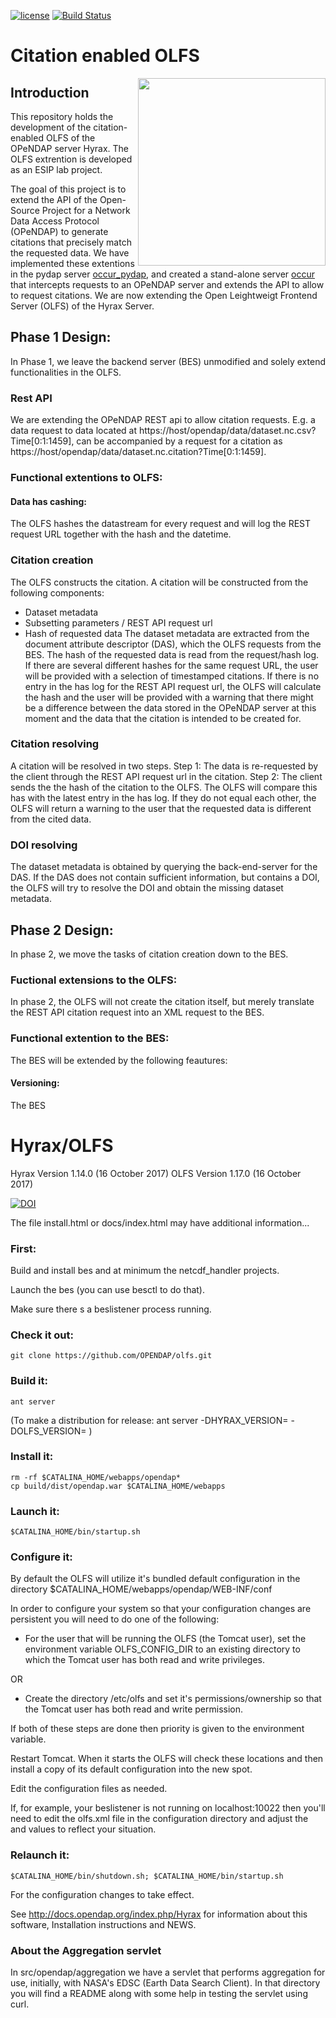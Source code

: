 [![license](https://img.shields.io/github/license/ESIPFed/eskg.svg?maxAge=2592000?style=plastic)](http://www.apache.org/licenses/LICENSE-2.0)
[![Build Status](https://travis-ci.org/ESIPFed/eskg.svg?branch=master)](https://travis-ci.org/ESIPFed/eskg)

# Citation enabled OLFS

<img src="http://www.esipfed.org/sites/default/files/esip-logo.png" align="right" width="300" />

## Introduction
This repository holds the development of the citation-enabled OLFS of the OPeNDAP server Hyrax. The OLFS extrention is developed as an ESIP lab project.

The goal of this project is to extend the API of the Open-Source Project for a Network Data Access Protocol (OPeNDAP) to generate citations that precisely match the requested data. We have implemented these extentions in the pydap server [occur_pydap](https://github.com/NiklasPhabian/occur_pydap), and created a stand-alone server [occur](https://github.com/NiklasPhabian/occur) that intercepts requests to an OPeNDAP server and extends the API to allow to request citations. We are now extending the Open Leightweigt Frontend Server (OLFS) of the Hyrax Server. 

## Phase 1 Design:
In Phase 1, we leave the backend server (BES) unmodified and solely extend functionalities in the OLFS.

### Rest API
We are extending the OPeNDAP REST api to allow citation requests. E.g. a data request to data located at
https://host/opendap/data/dataset.nc.csv?Time[0:1:1459], can be accompanied by a request for a citation as https://host/opendap/data/dataset.nc.citation?Time[0:1:1459].

### Functional extentions to OLFS:
#### Data has cashing:
The OLFS hashes the datastream for every request and will log the REST request URL together with the hash and the datetime.

### Citation creation
The OLFS constructs the citation. A citation will be constructed from the following components:
* Dataset metadata
* Subsetting parameters / REST API request url
* Hash of requested data
The dataset metadata are extracted from the document attribute descriptor (DAS), which the OLFS requests from the BES. The hash of the requested data is read from the request/hash log. If there are several different hashes for the same request URL, the user will be provided with a selection of timestamped citations. If there is no entry in the has log for the REST API request url, the OLFS will calculate the hash and the user will be provided with a warning that there might be a difference between the data stored in the OPeNDAP server at this moment and the data that the citation is intended to be created for.

### Citation resolving
A citation will be resolved in two steps. 
Step 1: The data is re-requested by the client through the REST API request url in the citation. 
Step 2: The client sends the the hash of the citation to the OLFS. The OLFS will compare this has with the latest entry in the has log. If they do not equal each other, the OLFS will return a warning to the user that the requested data is different from the cited data.

### DOI resolving
The dataset metadata is obtained by querying the back-end-server for the DAS. If the DAS does not contain sufficient information, but contains a DOI, the OLFS will try to resolve the DOI and obtain the missing dataset metadata.

## Phase 2 Design:
In phase 2, we move the tasks of citation creation down to the BES.

### Fuctional extensions to the OLFS:
In phase 2, the OLFS will not create the citation itself, but merely translate the REST API citation request into an XML request to the BES.

### Functional extention to the BES:
The BES will be extended by the following feautures:

#### Versioning:
The BES 




# Hyrax/OLFS

Hyrax Version 1.14.0  (16 October 2017)
OLFS  Version 1.17.0  (16 October 2017)

[![DOI](https://www.zenodo.org/badge/26560831.svg)](https://www.zenodo.org/badge/latestdoi/26560831)

The file install.html or docs/index.html may have additional information...

### First:

Build and install bes and at minimum the netcdf_handler projects.

Launch the bes (you can use besctl to do that). 

Make sure there s a beslistener process running.

### Check it out:

    git clone https://github.com/OPENDAP/olfs.git


### Build it:

    ant server

(To make a distribution for release:  ant server -DHYRAX_VERSION=<num> -DOLFS_VERSION=<num> )

### Install it:

    rm -rf $CATALINA_HOME/webapps/opendap*
    cp build/dist/opendap.war $CATALINA_HOME/webapps

### Launch it:

    $CATALINA_HOME/bin/startup.sh

### Configure it:

By default the OLFS will utilize it's bundled default configuration in the directory
    $CATALINA_HOME/webapps/opendap/WEB-INF/conf

In order to configure your system so that your configuration changes are persistent 
you will need to do one of the following:

* For the user that will be running the OLFS (the Tomcat user), set
the environment variable OLFS_CONFIG_DIR to an existing directory to
which the Tomcat user has both read and write privileges.

OR

* Create the directory /etc/olfs and set it's permissions/ownership so
that the Tomcat user has both read and write permission.

If both of these steps are done then priority is given to the environment variable.

Restart Tomcat. When it starts the OLFS will check these locations and then install a copy of its default configuration into the new spot.

Edit the configuration files as needed.

If, for example, your beslistener is not running on localhost:10022
then you'll need to edit the olfs.xml file in the configuration
directory and adjust the <host> and <port> values to reflect your
situation.

### Relaunch it:

    $CATALINA_HOME/bin/shutdown.sh; $CATALINA_HOME/bin/startup.sh

For the configuration changes to take effect.

See http://docs.opendap.org/index.php/Hyrax for information about this software, Installation
instructions and NEWS.

### About the Aggregation servlet

In src/opendap/aggregation we have a servlet that performs aggregation for use,
initially, with NASA's EDSC (Earth Data Search Client). In that directory you
will find a README along with some help in testing the servlet using curl.
